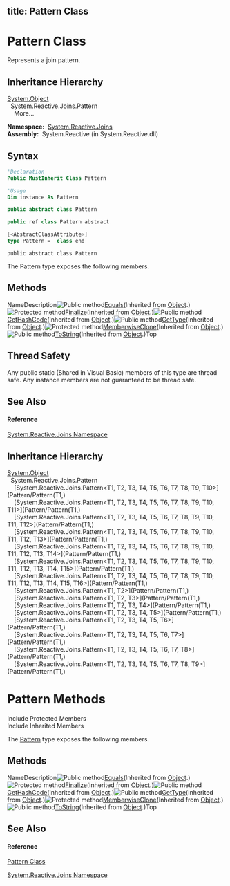 title: Pattern Class
---
# Pattern Class

Represents a join pattern.

## Inheritance Hierarchy

[System.Object](https://msdn.microsoft.com/en-us/library/e5kfa45b)  
  System.Reactive.Joins.Pattern  
    More...

**Namespace:**  [System.Reactive.Joins](System.Reactive.Joins/System.Reactive.Joins)  
**Assembly:**  System.Reactive (in System.Reactive.dll)

## Syntax

```vb
'Declaration
Public MustInherit Class Pattern
```

```vb
'Usage
Dim instance As Pattern
```

```csharp
public abstract class Pattern
```

```c++
public ref class Pattern abstract
```

```fsharp
[<AbstractClassAttribute>]
type Pattern =  class end
```

```jscript
public abstract class Pattern
```

The Pattern type exposes the following members.

## Methods

NameDescription![Public method](https://reactiveui.net/assets/img/Hh303103.pubmethod(en-us,VS.103).gif "Public method")[Equals](https://msdn.microsoft.com/en-us/library/m:system.object.equals(system.object)(v=VS.103))(Inherited from [Object](https://msdn.microsoft.com/en-us/library/e5kfa45b).)![Protected method](https://reactiveui.net/assets/img/Hh303103.protmethod(en-us,VS.103).gif "Protected method")[Finalize](https://msdn.microsoft.com/en-us/library/4k87zsw7)(Inherited from [Object](https://msdn.microsoft.com/en-us/library/e5kfa45b).)![Public method](https://reactiveui.net/assets/img/Hh303103.pubmethod(en-us,VS.103).gif "Public method")[GetHashCode](https://msdn.microsoft.com/en-us/library/zdee4b3y)(Inherited from [Object](https://msdn.microsoft.com/en-us/library/e5kfa45b).)![Public method](https://reactiveui.net/assets/img/Hh303103.pubmethod(en-us,VS.103).gif "Public method")[GetType](https://msdn.microsoft.com/en-us/library/dfwy45w9)(Inherited from [Object](https://msdn.microsoft.com/en-us/library/e5kfa45b).)![Protected method](https://reactiveui.net/assets/img/Hh303103.protmethod(en-us,VS.103).gif "Protected method")[MemberwiseClone](https://msdn.microsoft.com/en-us/library/57ctke0a)(Inherited from [Object](https://msdn.microsoft.com/en-us/library/e5kfa45b).)![Public method](https://reactiveui.net/assets/img/Hh303103.pubmethod(en-us,VS.103).gif "Public method")[ToString](https://msdn.microsoft.com/en-us/library/7bxwbwt2)(Inherited from [Object](https://msdn.microsoft.com/en-us/library/e5kfa45b).)Top

## Thread Safety

Any public static (Shared in Visual Basic) members of this type are thread safe. Any instance members are not guaranteed to be thread safe.

## See Also

#### Reference

[System.Reactive.Joins Namespace](System.Reactive.Joins/System.Reactive.Joins)

## Inheritance Hierarchy

[System.Object](https://msdn.microsoft.com/en-us/library/e5kfa45b)  
  System.Reactive.Joins.Pattern  
    [System.Reactive.Joins.Pattern\<T1, T2, T3, T4, T5, T6, T7, T8, T9, T10\>](Pattern/Pattern(T1,)  
    [System.Reactive.Joins.Pattern\<T1, T2, T3, T4, T5, T6, T7, T8, T9, T10, T11\>](Pattern/Pattern(T1,)  
    [System.Reactive.Joins.Pattern\<T1, T2, T3, T4, T5, T6, T7, T8, T9, T10, T11, T12\>](Pattern/Pattern(T1,)  
    [System.Reactive.Joins.Pattern\<T1, T2, T3, T4, T5, T6, T7, T8, T9, T10, T11, T12, T13\>](Pattern/Pattern(T1,)  
    [System.Reactive.Joins.Pattern\<T1, T2, T3, T4, T5, T6, T7, T8, T9, T10, T11, T12, T13, T14\>](Pattern/Pattern(T1,)  
    [System.Reactive.Joins.Pattern\<T1, T2, T3, T4, T5, T6, T7, T8, T9, T10, T11, T12, T13, T14, T15\>](Pattern/Pattern(T1,)  
    [System.Reactive.Joins.Pattern\<T1, T2, T3, T4, T5, T6, T7, T8, T9, T10, T11, T12, T13, T14, T15, T16\>](Pattern/Pattern(T1,)  
    [System.Reactive.Joins.Pattern\<T1, T2\>](Pattern/Pattern(T1,)  
    [System.Reactive.Joins.Pattern\<T1, T2, T3\>](Pattern/Pattern(T1,)  
    [System.Reactive.Joins.Pattern\<T1, T2, T3, T4\>](Pattern/Pattern(T1,)  
    [System.Reactive.Joins.Pattern\<T1, T2, T3, T4, T5\>](Pattern/Pattern(T1,)  
    [System.Reactive.Joins.Pattern\<T1, T2, T3, T4, T5, T6\>](Pattern/Pattern(T1,)  
    [System.Reactive.Joins.Pattern\<T1, T2, T3, T4, T5, T6, T7\>](Pattern/Pattern(T1,)  
    [System.Reactive.Joins.Pattern\<T1, T2, T3, T4, T5, T6, T7, T8\>](Pattern/Pattern(T1,)  
    [System.Reactive.Joins.Pattern\<T1, T2, T3, T4, T5, T6, T7, T8, T9\>](Pattern/Pattern(T1,)

# Pattern Methods

Include Protected Members  
Include Inherited Members

The [Pattern](Pattern/Pattern) type exposes the following members.

## Methods

NameDescription![Public method](https://reactiveui.net/assets/img/Hh303103.pubmethod(en-us,VS.103).gif "Public method")[Equals](https://msdn.microsoft.com/en-us/library/m:system.object.equals(system.object)(v=VS.103))(Inherited from [Object](https://msdn.microsoft.com/en-us/library/e5kfa45b).)![Protected method](https://reactiveui.net/assets/img/Hh303103.protmethod(en-us,VS.103).gif "Protected method")[Finalize](https://msdn.microsoft.com/en-us/library/4k87zsw7)(Inherited from [Object](https://msdn.microsoft.com/en-us/library/e5kfa45b).)![Public method](https://reactiveui.net/assets/img/Hh303103.pubmethod(en-us,VS.103).gif "Public method")[GetHashCode](https://msdn.microsoft.com/en-us/library/zdee4b3y)(Inherited from [Object](https://msdn.microsoft.com/en-us/library/e5kfa45b).)![Public method](https://reactiveui.net/assets/img/Hh303103.pubmethod(en-us,VS.103).gif "Public method")[GetType](https://msdn.microsoft.com/en-us/library/dfwy45w9)(Inherited from [Object](https://msdn.microsoft.com/en-us/library/e5kfa45b).)![Protected method](https://reactiveui.net/assets/img/Hh303103.protmethod(en-us,VS.103).gif "Protected method")[MemberwiseClone](https://msdn.microsoft.com/en-us/library/57ctke0a)(Inherited from [Object](https://msdn.microsoft.com/en-us/library/e5kfa45b).)![Public method](https://reactiveui.net/assets/img/Hh303103.pubmethod(en-us,VS.103).gif "Public method")[ToString](https://msdn.microsoft.com/en-us/library/7bxwbwt2)(Inherited from [Object](https://msdn.microsoft.com/en-us/library/e5kfa45b).)Top

## See Also

#### Reference

[Pattern Class](Pattern/Pattern)

[System.Reactive.Joins Namespace](System.Reactive.Joins/System.Reactive.Joins)
